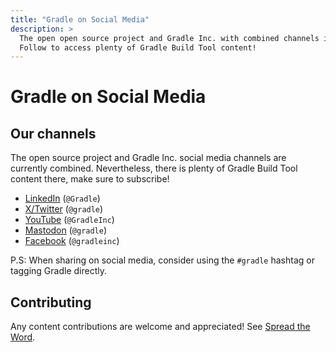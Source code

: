 ```yaml
---
title: "Gradle on Social Media"
description: >
  The open open source project and Gradle Inc. with combined channels is available on several social media platforms.
  Follow to access plenty of Gradle Build Tool content!
---
```


# Gradle on Social Media

## Our channels

The open source project and Gradle Inc. social media channels are currently combined.
Nevertheless, there is plenty of Gradle Build Tool content there,
make sure to subscribe!

- [LinkedIn](https://www.linkedin.com/company/gradle) (`@Gradle`)
- [X/Twitter](https://twitter.com/gradle) (`@gradle`)
- [YouTube](https://www.youtube.com/@GradleInc) (`@GradleInc`)
- [Mastodon](https://mastodon.social/@Gradle) (`@gradle`)
- [Facebook](https://www.facebook.com/gradleinc) (`@gradleinc`)

P.S: When sharing on social media, consider using the `#gradle` hashtag or
tagging Gradle directly.

## Contributing

Any content contributions are welcome and appreciated!
See [Spread the Word](../contributing/spread-the-word.md).
